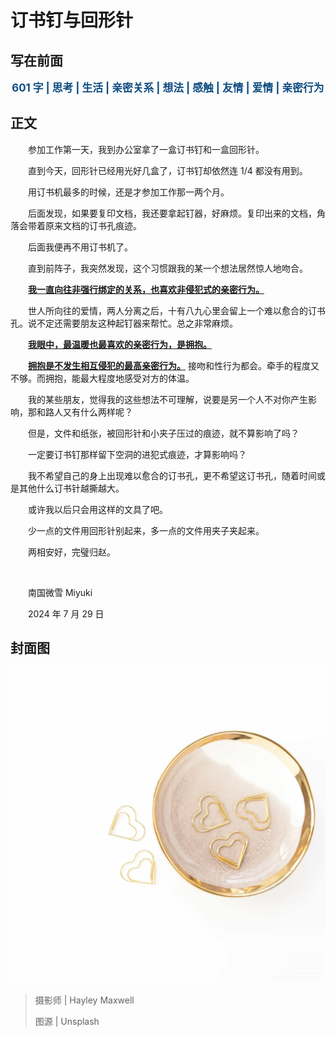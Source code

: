 # 订书钉与回形针

## 写在前面

<p style="color:#0f4c81; text-align:center; font-weight:bold; font-size:larger;">601 字 | 思考 | 生活 | 亲密关系 | 想法 | 感触 | 友情 | 爱情 | 亲密行为</p>

## 正文

　　参加工作第一天，我到办公室拿了一盒订书钉和一盒回形针。

　　直到今天，回形针已经用光好几盒了，订书钉却依然连 1/4 都没有用到。

　　用订书机最多的时候，还是才参加工作那一两个月。

　　后面发现，如果要复印文档，我还要拿起钉器，好麻烦。复印出来的文档，角落会带着原来文档的订书孔痕迹。

　　后面我便再不用订书机了。

　　直到前阵子，我突然发现，这个习惯跟我的某一个想法居然惊人地吻合。

　　<u>**我一直向往非强行绑定的关系，也喜欢非侵犯式的亲密行为。**</u>

　　世人所向往的爱情，两人分离之后，十有八九心里会留上一个难以愈合的订书孔。说不定还需要朋友这种起钉器来帮忙。总之非常麻烦。

　　<u>**我眼中，最温暖也最喜欢的亲密行为，是拥抱。**</u>

　　<u>**拥抱是不发生相互侵犯的最高亲密行为。**</u> 接吻和性行为都会。牵手的程度又不够。而拥抱，能最大程度地感受对方的体温。

　　我的某些朋友，觉得我的这些想法不可理解，说要是另一个人不对你产生影响，那和路人又有什么两样呢？

　　但是，文件和纸张，被回形针和小夹子压过的痕迹，就不算影响了吗？

　　一定要订书钉那样留下空洞的进犯式痕迹，才算影响吗？

　　我不希望自己的身上出现难以愈合的订书孔，更不希望这订书孔，随着时间或是其他什么订书针越撕越大。

　　或许我以后只会用这样的文具了吧。

　　少一点的文件用回形针别起来，多一点的文件用夹子夹起来。

　　两相安好，完璧归赵。

<br />

　　南国微雪 Miyuki

　　2024 年 7 月 29 日

## 封面图

![](https://raw.githubusercontent.com/TinySnow/GithubImageHosting/main/blog/articles/literature/hayley-maxwell-lNSgyatImTA-unsplash.jpg)

> 摄影师 | Hayley Maxwell
>
> 图源 | Unsplash